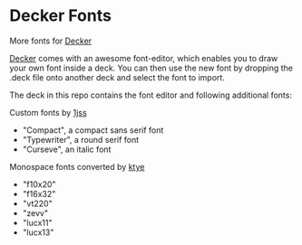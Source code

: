 # Decker Fonts
 More fonts for [Decker](https://github.com/JohnEarnest/Decker)

[Decker](https://github.com/JohnEarnest/Decker) comes with an awesome font-editor, which enables you to draw your own font inside a deck. You can then use the new font by dropping the .deck file onto another deck and select the font to import.

The deck in this repo contains the font editor and following additional fonts:

Custom fonts by [1jss](https://github.com/1jss)
- "Compact", a compact sans serif font
- "Typewriter", a round serif font
- "Curseve", an italic font

Monospace fonts converted by [ktye](https://github.com/ktye) 
- "f10x20"
- "f16x32"
- "vt220"
- "zevv"
- "lucx11"
- "lucx13"
